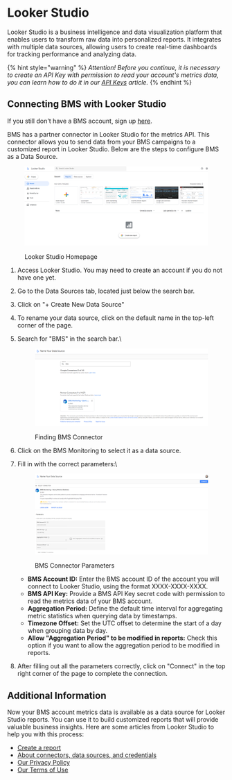 # Looker  Studio

Looker Studio is a business intelligence and data visualization platform that enables users to transform raw data into personalized reports. It integrates with multiple data sources, allowing users to create real-time dashboards for tracking performance and analyzing data.

{% hint style="warning" %}
_Attention! Before you continue, it is necessary to create an API Key with permission to read your account's metrics data, you can learn how to do it in our_ [_API Keys_](../identity-access-management-iam/api-keys.md) _article._
{% endhint %}

## Connecting BMS with Looker Studio

If you still don't have a BMS account, sign up [here](https://console.bluems.com/#signUp).

BMS has a partner connector in Looker Studio for the metrics API. This connector allows you to send data from your BMS campaigns to a customized report in Looker Studio. Below are the steps to configure BMS as a Data Source.

<figure><img src="../../.gitbook/assets/image.png" alt=""><figcaption><p>Looker Studio Homepage</p></figcaption></figure>

1. Access Looker Studio. You may need to create an account if you do not have one yet.
2. Go to the Data Sources tab, located just below the search bar.
3. Click on "+ Create New Data Source"
4. To rename your data source, click on the default name in the top-left corner of the page.
5.  Search for "BMS" in the search bar.\


    <figure><img src="../../.gitbook/assets/image (1).png" alt=""><figcaption><p>Finding BMS Connector</p></figcaption></figure>


6. Click on the BMS Monitoring to select it as a data source.
7.  Fill in with the correct parameters:\


    <figure><img src="../../.gitbook/assets/image (2).png" alt=""><figcaption><p>BMS Connector Parameters</p></figcaption></figure>



    * **BMS Account ID:** Enter the BMS account ID of the account you will connect to Looker Studio, using the format XXXX-XXXX-XXXX.
    * **BMS API Key:** Provide a BMS API Key secret code with permission to read the metrics data of your BMS account.
    * **Aggregation Period:** Define the default time interval for aggregating metric statistics when querying data by timestamps.
    * **Timezone Offset:** Set the UTC offset to determine the start of a day when grouping data by day.
    * **Allow "Aggregation Period" to be modified in reports:** Check this option if you want to allow the aggregation period to be modified in reports.
8. After filling out all the parameters correctly, click on "Connect" in the top right corner of the page to complete the connection.

## Additional Information

Now your BMS account metrics data is available as a data source for Looker Studio reports. You can use it to build customized reports that will provide valuable business insights. Here are some articles from Looker Studio to help you with this process:

* [Create a report](https://cloud.google.com/looker/docs/studio/create-a-report)
* [About connectors, data sources, and credentials](https://cloud.google.com/looker/docs/studio/about-connectors-data-sources-and-credentials)
* [Our Privacy Policy](https://bluems.com/privacy/home.html)
* [Our Terms of Use](https://console.bluems.com/assets/docs/signup-terms-and-conditions-20240404.pdf)
